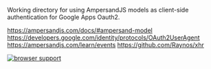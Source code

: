 
Working directory for using AmpersandJS models as client-side authentication for Google Apps Oauth2.

https://ampersandjs.com/docs/#ampersand-model
https://developers.google.com/identity/protocols/OAuth2UserAgent
https://ampersandjs.com/learn/events
https://github.com/Raynos/xhr

[![browser support](https://ci.testling.com/gyaresu/ampersand-model-testing.png)
](https://ci.testling.com/gyaresu/ampersand-model-testing)